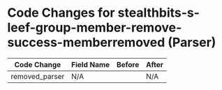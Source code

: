 # Code Changes for stealthbits-s-leef-group-member-remove-success-memberremoved (Parser)

| Code Change | Field Name | Before | After |
|-------------|------------|--------|-------|
| removed_parser | N/A |  | N/A |